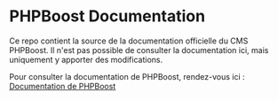 # PHPBoost Documentation 

Ce repo contient la source de la documentation officielle du CMS PHPBoost.
Il n'est pas possible de consulter la documentation ici, mais uniquement y apporter des modifications.

Pour consulter la documentation de PHPBoost, rendez-vous ici : [Documentation de PHPBoost](http://www.phpboost.com/wiki)
